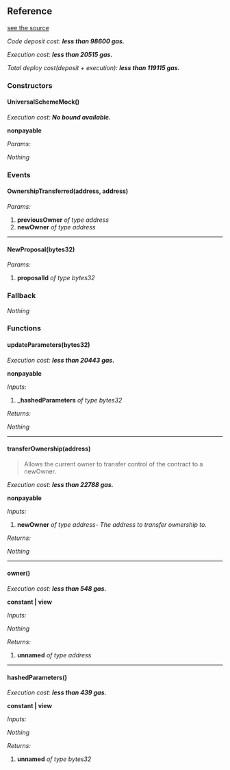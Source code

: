 
## Reference
[see the source](https://github.com/daostack/arc/tree/master/contracts/test/UniversalSchemeMock.sol)

*Code deposit cost: **less than 98600 gas.***

*Execution cost: **less than 20515 gas.***

*Total deploy cost(deposit + execution): **less than 119115 gas.***

> 
### Constructors
#### UniversalSchemeMock()

*Execution cost: **No bound available.***

**nonpayable**

*Params:*

*Nothing*


### Events
#### OwnershipTransferred(address, address)
*Params:*

1. **previousOwner** *of type address*
2. **newOwner** *of type address*

---
#### NewProposal(bytes32)
*Params:*

1. **proposalId** *of type bytes32*


### Fallback
*Nothing*
### Functions
#### updateParameters(bytes32)

*Execution cost: **less than 20443 gas.***

**nonpayable**

*Inputs:*

1. **_hashedParameters** *of type bytes32*

*Returns:*

*Nothing*

---
#### transferOwnership(address)
> Allows the current owner to transfer control of the contract to a newOwner.

*Execution cost: **less than 22788 gas.***

**nonpayable**

*Inputs:*

1. **newOwner** *of type address- The address to transfer ownership to.*

*Returns:*

*Nothing*

---
#### owner()

*Execution cost: **less than 548 gas.***

**constant | view**

*Inputs:*

*Nothing*

*Returns:*

1. **unnamed** *of type address*

---
#### hashedParameters()

*Execution cost: **less than 439 gas.***

**constant | view**

*Inputs:*

*Nothing*

*Returns:*

1. **unnamed** *of type bytes32*



